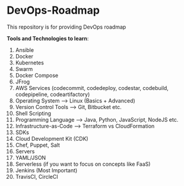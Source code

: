 # DevOps-Roadmap
This repository is for providing DevOps roadmap

**Tools and Technologies to learn**:

1. Ansible
2. Docker
3. Kubernetes
4. Swarm
5. Docker Compose
6. JFrog
7. AWS Services (codecommit, codedeploy, codestar, codebuild, codepipeline, codeartifactory)
8. Operating System --> Linux (Basics + Advanced)
9. Version Control Tools --> Git, Bitbucket etc.
10. Shell Scripting
11. Programming Language --> Java, Python, JavaScript, NodeJS etc.
12. Infrastructure-as-Code --> Terraform vs CloudFormation
13. SDKs
14. Cloud Development Kit (CDK)
15. Chef, Puppet, Salt
16. Servers
17. YAML/JSON
18. Serverless (if you want to focus on concepts like FaaS)
19. Jenkins (Most Important)
20. TravisCI, CircleCI

